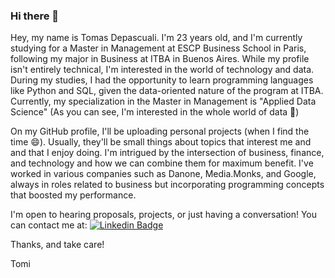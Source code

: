 ### Hi there 👋

Hey, my name is Tomas Depascuali. I'm 23 years old, and I'm currently studying for a Master in Management at ESCP Business School in Paris, following my major in Business at ITBA in Buenos Aires. While my profile isn't entirely technical, I'm interested in the world of technology and data. During my studies, I had the opportunity to learn programming languages like Python and SQL, given the data-oriented nature of the program at ITBA. Currently, my specialization in the Master in Management is "Applied Data Science" (As you can see, I'm interested in the whole world of data 🤔) 

On my GitHub profile, I'll be uploading personal projects (when I find the time 😄). Usually, they'll be small things about topics that interest me and and that I enjoy doing. I'm intrigued by the intersection of business, finance, and technology and how we can combine them for maximum benefit. I've worked in various companies such as Danone, Media.Monks, and Google, always in roles related to business but incorporating programming concepts that boosted my performance. 

I'm open to hearing proposals, projects, or just having a conversation! You can contact me at: [![Linkedin Badge](https://img.shields.io/badge/-kakbar-blue?style=flat&logo=Linkedin&logoColor=white)](https://www.linkedin.com/in/tomasdepascuali/)

Thanks, and take care!

Tomi

<!--
**Depascuali/Depascuali** is a ✨ _special_ ✨ repository because its `README.md` (this file) appears on your GitHub profile.

Here are some ideas to get you started:

- 🔭 I’m currently working on ...
- 🌱 I’m currently learning ...
- 👯 I’m looking to collaborate on ...
- 🤔 I’m looking for help with ...
- 💬 Ask me about ...
- 📫 How to reach me: ...
- 😄 Pronouns: ...
- ⚡ Fun fact: ...
-->
